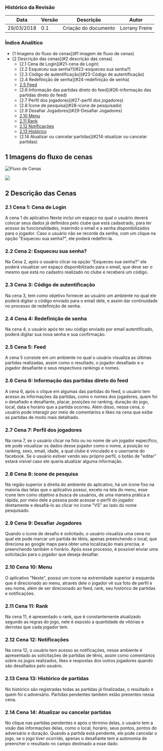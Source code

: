 ### Histórico da Revisão
| Data | Versão | Descrição | Autor |
|---|---|---|---|
| 29/03/2018 | 0.1 | Criação do documento | Lorrany Freire |

### Índice Analítico

  * [1 Imagens do fluxo de cenas](#1 imagem de fluxo de cenas)
  * [2 Descrição das cenas](#2 descrição das cenas)
    * [2.1 Cena de Login](#21-cena de Login)
    * [2.2 Esqueceu sua senha?](#22-esqueceu sua senha?)
    * [2.3 Código de autentificação](#23-Código de autentificação)
    * [2.4 Redefinição de senha](#24-redefinição de senha)
    * [2.5 Feed](#25-Feed)
    * [2.6 Informação das partidas direto do feed](#26-informação das partidas direto do feed)
    * [2.7 Perfil dos jogadores](#27-perfil dos jogadores)
    * [2.8 Ícone de pesquisa](#28-ícone de pesquisado)
    * [2.9 Desafiar Jogadores](#29-Desafiar Jogadores)
    * [2.10 Menu](#210-menu)
    * [2.11 Rank](#211-rank)
    * [2.12 Notificações](#212-notificações)
    * [2.13 Histórico](#213-histórico)
    * [2.14 Atualizar ou cancelar partidas](#214-atualizar ou cancelar partidas)


## 1 Imagens do fluxo de cenas

![Fluxo de Cenas](https://i.imgur.com/qg84YI5.jpg?1)

![](https://i.imgur.com/uZf5Few.jpg?1)

## 2 Descrição das Cenas

  ### 2.1 Cena 1: Cena de Login

A cena 1 do aplicativo Nexte inclui um espaço no qual o usuário deverá colocar seus dados já definidos pelo clube que está cadastrado, para ter acesso às funcionalidades, inserindo o email e a senha disponibilizados para o jogador. Caso o usuário não se recorde da senha, com um clique na opção "Esqueceu sua senha?", ele poderá redefini-la.

  ### 2.2 Cena 2: Esqueceu sua senha?

Na Cena 2, após o usuário clicar na opção "Esqueceu sua senha?" ele poderá visualizar um espaço disponibilizado para o email, que deve ser o mesmo que está no cadastro realizado no clube e receberá um código.

  ### 2.3 Cena 3: Código de autentificação

Na cena 3, tem como objetivo fornecer ao usuário um ambiente no qual ele poderá digitar o código enviado para o email dele, e assim dar continuidade no processo de redefinição de senha.

  ### 2.4 Cena 4: Redefinição de senha

Na cena 4, o usuário após ter seu código enviado por email autentificado, poderá digitar sua nova senha e sua confirmação.

  ### 2.5 Cena 5: Feed

A cena 5 consiste em um ambiente no qual o usuário visualiza as últimas partidas realizadas, assim como o resultado, o jogador desafiado e o jogador desafiante e seus respectivos rankings e nomes.

  ### 2.6 Cena 6: Informação das partidas direto do feed

A cena 6, após o clique em algumas das partidas do feed, o usuário tem acesso as informações da partidas, como o nomes dos jogadores, quem foi o desafiado e desafiante, placar, posições no ranking, duração do jogo, local, data e horário que a partida ocorreu. Além disso, nessa cena, o usuário pode interagir por meio de comentários e likes na cena que exibe as partidas de modo mais detalhado.

  ### 2.7 Cena 7: Perfil dos jogadores

Na cena 7, se o usuário clicar na foto ou no nome de um jogador específico, ele pode visualizar os dados desse jogador como o nome, a posição no ranking, sexo, email, idade, a qual clube é vinculado e o username do facebook. Se o usuário estiver vendo seu próprio perfil, o botão de "editar" estará visível caso ele queria atualizar alguma informação.

  ### 2.8 Cena 8: ícone de pesquisa

Na região superior à direita do ambiente do aplicativo, há um ícone fixo na maioria das telas que o aplicativo possui, exceto na tela do menu, esse ícone tem como objetivo a busca de usuários, de uma maneira prática e rápida, por meio dele a pessoa pode acessar o perfil do jogador diretamente e desafiá-lo ao clicar no ícone "VS" ao lado do nome pesquisado.

  ### 2.9 Cena 9: Desafiar Jogadores

Quando o ícone de desafio é solicitado, o usuário visualiza uma cena no qual ele pode marcar um partida de tênis, apenas preenchendo o local, que direciona ao google maps para obter uma localização mais precisa, e preenchendo também o horário. Após esse processo, é possível enviar uma solicitação para o jogador que deseja desafiar.

  ### 2.10 Cena 10: Menu

O aplicativo "Nexte", possui um ícone na extremidade superior à esquerda que é direcionado ao menu, através dele o jogador vê sua foto de perfil e seu nome, além de ser direcionado ao feed, rank, seu histórico de partidas e notificações.

  ### 2.11 Cena 11: Rank

Na cena 11, é apresentado o rank, que é constantemente atualizado segundo as regras do jogo, nele é exposto a quantidade de vitórias e derrotas que cada jogador tem.

  ### 2.12 Cena 12: Notificações

Na cena 12, o usuário tem acesso as notificações, nesse ambiente é apresentado as solicitações de partidas de tênis, assim como comentários sobre os jogos realizados, likes e respostas dos outros jogadores quando são desafiados pelo usuário.

  ### 2.13 Cena 13: Histórico de partidas

No histórico são registradas todas as partidas já finalizadas, o resultado e quem foi o adversário. Partidas pendentes também estão presentes nessa cena.

  ### 2.14 Cena 14: Atualizar ou cancelar partidas

No clique nas partidas pendentes e após o término delas, o usuário tem a visão das informações delas, como o local, horário, seus pontos, pontos do adversário e duração. Quando a partida está pendente, ele pode cancelar o jogo, se o jogo tiver ocorrido, apenas o desafiante tem a autonomia de preencher o resultado no campo destinado a esse dado.
